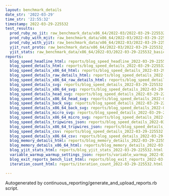 ```yaml
---
layout: benchmark_details
date_str: '2022-03-29'
time_str: '22:55:32'
timestamp: 2022-03-29-225532
test_results:
  prod_ruby_no_jit: raw_benchmark_data/x86_64/2022-03/2022-03-29-225532_basic_benchmark_prod_ruby_no_jit.json
  prod_ruby_with_mjit: raw_benchmark_data/x86_64/2022-03/2022-03-29-225532_basic_benchmark_prod_ruby_with_mjit.json
  prod_ruby_with_yjit: raw_benchmark_data/x86_64/2022-03/2022-03-29-225532_basic_benchmark_prod_ruby_with_yjit.json
  yjit_rust_proto: raw_benchmark_data/x86_64/2022-03/2022-03-29-225532_basic_benchmark_yjit_rust_proto.json
  yjit_stats: raw_benchmark_data/x86_64/2022-03/2022-03-29-225532_basic_benchmark_yjit_stats.json
reports:
  blog_speed_headline_html: reports/blog_speed_headline_2022-03-29-225532.html
  blog_speed_details_html: reports/blog_speed_details_2022-03-29-225532.html
  blog_speed_details_x86_64_html: reports/blog_speed_details_2022-03-29-225532.x86_64.html
  blog_speed_details_raw_details_html: reports/blog_speed_details_2022-03-29-225532.raw_details.html
  blog_speed_details_x86_64_raw_details_html: reports/blog_speed_details_2022-03-29-225532.x86_64.raw_details.html
  blog_speed_details_svg: reports/blog_speed_details_2022-03-29-225532.svg
  blog_speed_details_x86_64_svg: reports/blog_speed_details_2022-03-29-225532.x86_64.svg
  blog_speed_details_head_svg: reports/blog_speed_details_2022-03-29-225532.head.svg
  blog_speed_details_x86_64_head_svg: reports/blog_speed_details_2022-03-29-225532.x86_64.head.svg
  blog_speed_details_back_svg: reports/blog_speed_details_2022-03-29-225532.back.svg
  blog_speed_details_x86_64_back_svg: reports/blog_speed_details_2022-03-29-225532.x86_64.back.svg
  blog_speed_details_micro_svg: reports/blog_speed_details_2022-03-29-225532.micro.svg
  blog_speed_details_x86_64_micro_svg: reports/blog_speed_details_2022-03-29-225532.x86_64.micro.svg
  blog_speed_details_tripwires_json: reports/blog_speed_details_2022-03-29-225532.tripwires.json
  blog_speed_details_x86_64_tripwires_json: reports/blog_speed_details_2022-03-29-225532.x86_64.tripwires.json
  blog_speed_details_csv: reports/blog_speed_details_2022-03-29-225532.csv
  blog_speed_details_x86_64_csv: reports/blog_speed_details_2022-03-29-225532.x86_64.csv
  blog_memory_details_html: reports/blog_memory_details_2022-03-29-225532.html
  blog_memory_details_x86_64_html: reports/blog_memory_details_2022-03-29-225532.x86_64.html
  blog_yjit_stats_html: reports/blog_yjit_stats_2022-03-29-225532.html
  variable_warmup_warmup_settings_json: reports/variable_warmup_2022-03-29-225532.warmup_settings.json
  blog_exit_reports_bench_list_html: reports/blog_exit_reports_2022-03-29-225532.bench_list.html
  iteration_count_html: reports/iteration_count_2022-03-29-225532.html

---
```

Autogenerated by continuous_reporting/generate_and_upload_reports.rb script.
